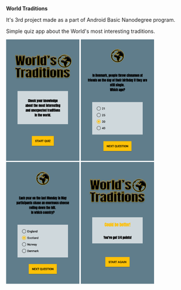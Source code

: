 **World Traditions**

It's 3rd project made as a part of Android Basic Nanodegree program.

Simple quiz app about the World's most interesting traditions.

<img src="wt_img1.png" alt="wt_img1" width="200"/> <img src="wt_img2.png" alt="wt_img2" width="200"/>
<img src="wt_img3.png" alt="wt_img3" width="200"/>
<img src="wt_img4.png" alt="wt_img4" width="200"/>

